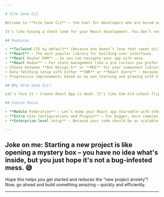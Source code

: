 ```yaml
---

# Vite Sane CLI

Welcome to **Vite Sane CLI** – the tool for developers who are bored and scared to start a new step for their React application! Starting a new project can be terrifying (trust me, I get it). You sit there, wondering, "What am I getting myself into?" But fear not! With my sane defaults (and, let's be honest, **questionable** experience in the industry 😅), I've created this CLI to help you get up and running with a React app and start working **immediately**.

It's like having a cheat code for your React development. You don’t need to worry about setting up configurations, it’s all set up for you – just focus on your code!

## Features

- **Tailwind CSS by default** (because who doesn’t love that sweet utility-first goodness? 😍)
- **React** – The most popular library for building user interfaces.
- **React Router DOM** – So you can navigate your app with ease.
- **React Redux** – For state management like a pro (unless you prefer SWR or React Query for data fetching, then it’s up to you!).
- Choose between **Ant Design 5** or **MUI** for your component library.
- Data fetching setup with either **SWR** or **React Query** – because who has time for manual API calls?
- Progressive improvements based on my own learning and growing with Vite! Expect updates as I get smarter about this tool.

## Why Vite Sane CLI?

Let's face it – Create React App is dead. It’s like the old-school flip phone that made you "cool" for a while but now it's gathering dust in your drawer. With **Vite Sane CLI**, we’re bringing the **future** of React development into the present. Fast, efficient, and built for the modern web developer who just wants to **build**.

## Future Focus

- **Module Federation** – Let’s make your React app shareable with other projects!
- **Extra Vite Configurations and Plugins** – For bigger, more complex projects.
- **Enterprise-level Setup** – Because your code should be as scalable as your ambition.

---
```


Joke on me: Starting a new project is like opening a mystery box – you have no idea what's inside, but you just hope it's not a bug-infested mess. 😅
---

Hope this helps you get started and reduces the “new project anxiety”! Now, go ahead and build something amazing – quickly and efficiently.

---
